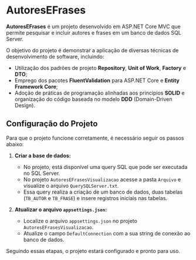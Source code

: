 # AutoresEFrases

**AutoresEFrases** é um projeto desenvolvido em ASP.NET Core MVC que permite pesquisar e incluir autores e frases em um banco de dados SQL Server.

O objetivo do projeto é demonstrar a aplicação de diversas técnicas de desenvolvimento de software, incluindo:  
- Utilização dos padrões de projeto **Repository**, **Unit of Work**, **Factory** e **DTO**;  
- Emprego dos pacotes **FluentValidation** para ASP.NET Core e **Entity Framework Core**;  
- Adoção de práticas de programação alinhadas aos princípios **SOLID** e organização do código baseada no modelo **DDD** (Domain-Driven Design).

## Configuração do Projeto  

Para que o projeto funcione corretamente, é necessário seguir os passos abaixo:  

1. **Criar a base de dados:**  
   - No projeto, está disponível uma query SQL que pode ser executada no SQL Server.
   - No projeto `AutoresEFrasesVisualizacao` acesse a pasta `Arquivo` e visualize o arquivo `QuerySQLServer.txt`. 
   - Essa query realiza a criação de um banco de dados, duas tabelas (`TB_AUTOR` e `TB_FRASE`) e insere registros iniciais nas tabelas.  

2. **Atualizar o arquivo `appsettings.json`:**  
   - Localize o arquivo `appsettings.json` no projeto `AutoresEFrasesVisualizacao`.  
   - Atualize o campo `DefaultConnection` com a sua string de conexão ao banco de dados.  

Seguindo essas etapas, o projeto estará configurado e pronto para uso.
